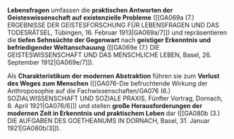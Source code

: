 
**Lebensfragen** umfassen die **praktischen Antworten der Geisteswissenschaft auf existenzielle Probleme** ([[GA069a (7.) ERGEBNISSE DER GEISTESFORSCHUNG FÜR LEBENSFRAGEN UND DAS TODESRÄTSEL, Tübingen, 16. Februar 1913|GA069a/7]]) und repräsentieren die **tiefen Sehnsüchte der Gegenwart** nach **geistiger Erkenntnis und befriedigender Weltanschauung** ([[GA069e (7.) DIE GEISTESWISSENSCHAFT UND DAS MENSCHLICHE LEBEN, Basel, 26. September 1912|GA069e/7]]).

Als **Charakteristikum der modernen Abstraktion** führen sie zum **Verlust des Weges zum Menschen** ([[GA076-Die befruchtende Wirkung der Anthroposophie auf die Fachwissenschaften/GA076 (6.) SOZIALWISSENSCHAFT UND SOZIALE PRAXIS, Fünfter Vortrag, Dornach, 8. April 1921|GA076/6]]) und stellen **große Herausforderungen der modernen Zeit in Erkenntnis und praktischem Leben** dar ([[GA080b (3.) DIE AUFGABEN DES GOETHEANUMS IN DORNACH, Basel, 31. Januar 1921|GA080b/3]]).
